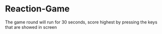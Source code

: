 # Reaction-Game
The game round will run for 30 seconds, score highest by pressing the keys that are showed in screen
